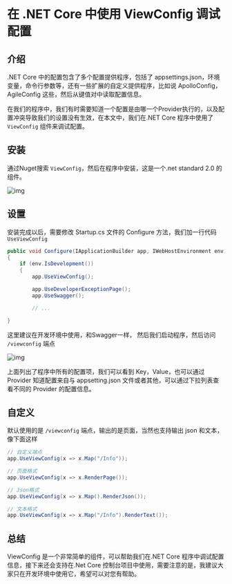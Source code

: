 # 在 .NET Core 中使用 ViewConfig 调试配置

## 介绍

.NET Core 中的配置包含了多个配置提供程序，包括了 appsettings.json，环境变量，命令行参数等，还有一些扩展的自定义提供程序，比如说 ApolloConfig，AgileConfig 这些，然后从键值对中读取配置信息。

在我们的程序中，我们有时需要知道一个配置是由哪一个Provider执行的，以及配置冲突导致我们的设置没有生效，在本文中，我们在.NET Core 程序中使用了 `ViewConfig` 组件来调试配置。

## 安装

通过Nuget搜索 `ViewConfig`，然后在程序中安装，这是一个.net standard 2.0 的组件。

![img](https://blog-1259586045.cos.ap-shanghai.myqcloud.com/clipboard_20210330_054359.png)

## 设置

安装完成以后，需要修改 Startup.cs 文件的 Configure 方法，我们加一行代码 `UseViewConfig`

```csharp
public void Configure(IApplicationBuilder app, IWebHostEnvironment env)
{ 
	if (env.IsDevelopment())
	{
		app.UseViewConfig();

		app.UseDeveloperExceptionPage();
		app.UseSwagger(); 

		// ...

} 
```

这里建议在开发环境中使用，和Swagger一样， 然后我们启动程序，然后访问 `/viewconfig` 端点

![img](https://blog-1259586045.cos.ap-shanghai.myqcloud.com/clipboard_20210330_062154.png)

上面列出了程序中所有的配置项，我们可以看到 Key，Value，也可以通过 Provider 知道配置来自与 appsetting.json 文件或者其他，可以通过下拉列表查看不同的 Provider 的配置信息。

## 自定义

默认使用的是 `/viewconfig` 端点，输出的是页面，当然也支持输出 json 和文本，像下面这样

```csharp
// 自定义端点
app.UseViewConfig(x => x.Map("/Info")); 

// 页面格式
app.UseViewConfig(x => x.RenderPage()); 

// Json格式
app.UseViewConfig(x => x.Map().RenderJson()); 

// 文本格式
app.UseViewConfig(x => x.Map("/Info").RenderText());   
```

## 总结

ViewConfig 是一个非常简单的组件，可以帮助我们在.NET Core 程序中调试配置信息，接下来还会支持在.Net Core 控制台项目中使用，需要注意的是，我建议大家只在开发环境中使用它，希望可以对您有帮助。